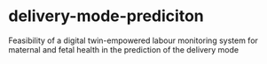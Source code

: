 # delivery-mode-prediciton
Feasibility of a digital twin-empowered labour monitoring system for maternal and fetal health in the prediction of the delivery mode
